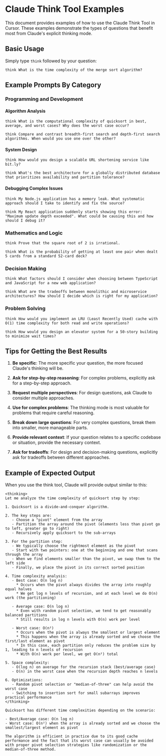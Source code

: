 # Claude Think Tool Examples

This document provides examples of how to use the Claude Think Tool in Cursor. These examples demonstrate the types of questions that benefit most from Claude's explicit thinking mode.

## Basic Usage

Simply type `think` followed by your question:

```
think What is the time complexity of the merge sort algorithm?
```

## Example Prompts By Category

### Programming and Development

#### Algorithm Analysis

```
think What is the computational complexity of quicksort in best, average, and worst cases? Why does the worst case occur?
```

```
think Compare and contrast breadth-first search and depth-first search algorithms. When would you use one over the other?
```

#### System Design

```
think How would you design a scalable URL shortening service like bit.ly?
```

```
think What's the best architecture for a globally distributed database that prioritizes availability and partition tolerance?
```

#### Debugging Complex Issues

```
think My Node.js application has a memory leak. What systematic approach should I take to identify and fix the source?
```

```
think My React application suddenly starts showing this error: "Maximum update depth exceeded". What could be causing this and how should I debug it?
```

### Mathematics and Logic

```
think Prove that the square root of 2 is irrational.
```

```
think What is the probability of getting at least one pair when dealt 5 cards from a standard 52-card deck?
```

### Decision Making

```
think What factors should I consider when choosing between TypeScript and JavaScript for a new web application?
```

```
think What are the tradeoffs between monolithic and microservice architectures? How should I decide which is right for my application?
```

### Problem Solving

```
think How would you implement an LRU (Least Recently Used) cache with O(1) time complexity for both read and write operations?
```

```
think How would you design an elevator system for a 50-story building to minimize wait times?
```

## Tips for Getting the Best Results

1. **Be specific**: The more specific your question, the more focused Claude's thinking will be.

2. **Ask for step-by-step reasoning**: For complex problems, explicitly ask for a step-by-step approach.

3. **Request multiple perspectives**: For design questions, ask Claude to consider multiple approaches.

4. **Use for complex problems**: The thinking mode is most valuable for problems that require careful reasoning.

5. **Break down large questions**: For very complex questions, break them into smaller, more manageable parts.

6. **Provide relevant context**: If your question relates to a specific codebase or situation, provide the necessary context.

7. **Ask for tradeoffs**: For design and decision-making questions, explicitly ask for tradeoffs between different approaches.

## Example of Expected Output

When you use the think tool, Claude will provide output similar to this:

```
<thinking>
Let me analyze the time complexity of quicksort step by step:

1. Quicksort is a divide-and-conquer algorithm.

2. The key steps are:
   - Choose a "pivot" element from the array
   - Partition the array around the pivot (elements less than pivot go to left, greater go to right)
   - Recursively apply quicksort to the sub-arrays

3. For the partition step:
   - We typically choose the rightmost element as the pivot
   - Start with two pointers: one at the beginning and one that scans through the array
   - When we find elements smaller than the pivot, we swap them to the left side
   - Finally, we place the pivot in its correct sorted position

4. Time complexity analysis:
   - Best case: O(n log n)
     * Occurs when the pivot always divides the array into roughly equal halves
     * We get log n levels of recursion, and at each level we do O(n) work (the partitioning)
   
   - Average case: O(n log n)
     * Even with random pivot selection, we tend to get reasonably balanced partitions
     * Still results in log n levels with O(n) work per level
   
   - Worst case: O(n²)
     * Occurs when the pivot is always the smallest or largest element
     * This happens when the array is already sorted and we choose the first/last element as pivot
     * In this case, each partition only reduces the problem size by 1, leading to n levels of recursion
     * With O(n) work per level, we get O(n²) total

5. Space complexity:
   - O(log n) on average for the recursion stack (best/average case)
   - O(n) in the worst case when the recursion depth reaches n levels
   
6. Optimizations:
   - Random pivot selection or "median-of-three" can help avoid the worst case
   - Switching to insertion sort for small subarrays improves practical performance
</thinking>

Quicksort has different time complexities depending on the scenario:

- Best/Average case: O(n log n)
- Worst case: O(n²) when the array is already sorted and we choose the smallest/largest element as pivot

The algorithm is efficient in practice due to its good cache performance and the fact that its worst case can usually be avoided with proper pivot selection strategies like randomization or the median-of-three method. 
